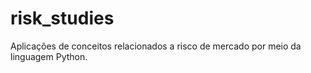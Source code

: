 # risk_studies
Aplicações de conceitos relacionados a risco de mercado por meio da linguagem Python.
